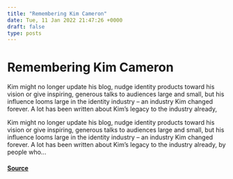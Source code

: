 ```yaml
---
title: "Remembering Kim Cameron"
date: Tue, 11 Jan 2022 21:47:26 +0000
draft: false
type: posts
---
```

# Remembering Kim Cameron





Kim might no longer update his blog, nudge identity products toward his vision or give inspiring, generous talks to audiences large and small, but his influence looms large in the identity industry &#8211; an industry Kim changed forever. A lot has been written about Kim’s legacy to the industry already,

Kim might no longer update his blog, nudge identity products toward his vision or give inspiring, generous talks to audiences large and small, but his influence looms large in the identity industry – an industry Kim changed forever. A lot has been written about Kim’s legacy to the industry already, by people who...

#### [Source](https://www.cloudidentity.com/blog/2022/01/11/remembering-kim-cameron/)

